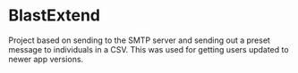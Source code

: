 # BlastExtend
Project based on sending to the SMTP server and sending out a preset message to individuals in a CSV.
This was used for getting users updated to newer app versions.
